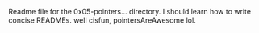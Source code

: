 Readme file for the 0x05-pointers... directory. 
I should learn how to write concise READMEs. well cisfun, pointersAreAwesome lol.
